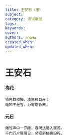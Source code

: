 ```yaml
---
title: 王安石（宋）
subject: 
category: 诗词歌赋
tags: 
keywords: 
cover: 
authors: 王安石
created_when: 
updated_when: 
---
```


# 王安石

#### 梅花

```
墙角数枝梅，凌寒独自开；
遥知不是雪，为有暗香来。
```

#### 元日

```
爆竹声中一岁除，春风送暖入屠苏。
千门万户曈曈日，总把新桃换旧符。
```
